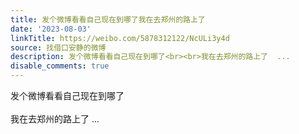 ```yaml
---
title: 发个微博看看自己现在到哪了我在去郑州的路上了
date: '2023-08-03'
linkTitle: https://weibo.com/5878312122/NcULi3y4d
source: 找借口安静的微博
description: 发个微博看看自己现在到哪了<br><br>我在去郑州的路上了  ...
disable_comments: true
---
```

发个微博看看自己现在到哪了<br><br>我在去郑州的路上了  ...